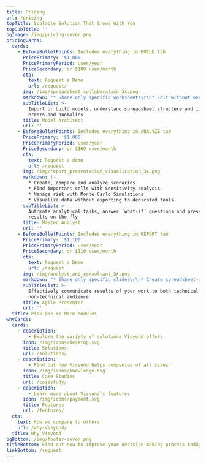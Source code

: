 ```yaml
---
title: Pricing
url: /pricing
topTitle: Scalable Solution That Grows With You
topSubTitle: ''
bgImage: /img/pricing-cover.png
pricingCards:
  cards:
    - BeforeBulletPoints: Includes everything in BUILD tab
      PricePrimary: '$1,000'
      PricePrimaryPeriod: user/year
      PriceSecondary: or $100 user/month
      cta:
        text: Request a Demo
        url: /request/
      img: /img/spreadsheet_collaboration_3x.png
      markdown: "* Share only specific worksheets\r\n* Edit without overwriting others’ inputs\r\n\r* Track changes and assumptions\r\n* Organize documents and conversations\r"
      subTitleList: >-
        Import or build models, understand spreadsheet structure and identify
        errors and anomalies 
      title: Model Architect
      url: ''
    - BeforeBulletPoints: Includes everything in ANALYZE tab
      PricePrimary: '$1,000'
      PricePrimaryPeriod: user/year
      PriceSecondary: or $100 user/month
      cta:
        text: Request a demo
        url: /request
      img: /img/report_presentation_visualization_3x.png
      markdown: |-
        * Create, compare and analyze scenarios
        * Find important cells with Sensitivity analysis
        * Manage risk with Monte Carlo Simulations
        * Visualize data without exporting to dedicated tools
      subTitleList: >-
        Automate analytical tasks, answer ‘what-if’ questions and present
        results on the fly
      title: Master Analyst
      url: ''
    - BeforeBulletPoints: Includes everything in REPORT tab
      PricePrimary: '$1,100'
      PricePrimaryPeriod: user/year
      PriceSecondary: or $110 user/month
      cta:
        text: Request a Demo
        url: /request
      img: /img/analyst_and_consultant_3x.png
      markdown: "* Share only specific slides\r\n* Create spreadsheet-driven calculators\r\n\r* Test assumptions w/o touching model\r\n* Generate and link Financial Statements to model\r"
      subTitleList: >-
        Effectively communicate results of your work to both technical and
        non-technical audience
      title: Agile Presenter
      url: ''
  title: Pick One or More Modules
whyCards:
  cards:
    - description:
        - Explore the variety of solutions Visyond offers
      icon: /img/icons/desktop.svg
      title: Solutions
      url: /solutions/
    - description:
        - Find out how Visyond helps companies of all sizes
      icon: /img/icons/knowledge.svg
      title: Case Studies
      url: /casestudy/
    - description:
        - Learn more about Visyond's features
      icon: /img/icons/payment.svg
      title: Features
      url: /features/
  cta:
    text: How we compare to others
    url: /why-visyond/
  title: Why Visyond
bgBottom: /img/footer-cover.png
titleBottom: Find out how to improve your decision-making process today
linkBottom: /request
---
```


